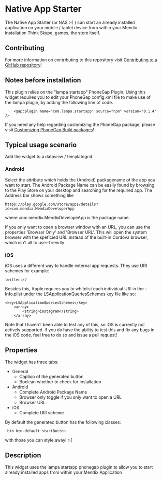 # Native App Starter

The Native App Starter (or NAS :-) ) can start an already installed application on your mobile / tablet device from within your Mendix installation
Think Skype, games, the store itself.

## Contributing

For more information on contributing to this repository visit [Contributing to a GitHub repository](https://world.mendix.com/display/howto50/Contributing+to+a+GitHub+repository)!

## Notes before installation

This plugin relies on the "lampa startapp" PhoneGap Plugin. Using this widget requires you to edit your PhoneGap config.xml file to make use of the lampa plugin, by adding the following line of code.

        <gap:plugin name="com.lampa.startapp" source="npm" version="0.1.4" />

If you need any help regarding customizing the PhoneGap package, please visit [Customizing PhoneGap Build packages](https://world.mendix.com/display/refguide5/Customizing+PhoneGap+Build+packages)!

## Typical usage scenario

Add the widget to a dataview / templategrid

### Android
Select the attribute which holds the (Android) packagename of the app you want to start. The Android Package Name can be easily found by browsing to the Play Store on your desktop and searching for the required app. The Address bar shows something like 
    
    https://play.google.com/store/apps/details?id=com.mendix.MendixDeveloperApp

where com.mendix.MendixDevelopeApp is the package name.

If you only want to open a browser window with an URL, you can use the properties 'Browser Only' and 'Browser URL'. This will open the system browser with the speficied URL instead of the built-in Cordova browser, which isn't all to user-friendly

### iOS

iOS uses a different way to handle external app requests. They use URI schemes for example: 

    twitter://

Besides this, Apple requires you to whitelist each individual URI in the -Info.plist under the LSApplicationQueriesSchemes key file like so:

    <key>LSApplicationQueriesSchemes</key>
        <array>
            <string>instagram</string>
        </array>

Note that I haven't been able to test any of this, so iOS is currently not actively supported. If you do have the ability to test this and fix any bugs in the iOS code, feel free to do so and issue a pull request!

## Properties

The widget has three tabs:

* General
    - Caption of the generated button
    - Boolean whether to check for installation
* Android
    - Complete Android Package Name
    - Browser only toggle if you only want to open a URL
    - Browser URL 
* iOS
    - Complete URI scheme

By default the generated button has the following classes:

     btn btn-default startButton

with those you can style away! :-)

## Description

This widget uses the lampa startapp phonegap plugin to allow you to start already installed apps from within your Mendix Application


